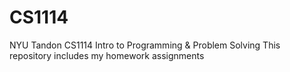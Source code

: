 # CS1114
NYU Tandon CS1114 Intro to Programming & Problem Solving
This repository includes my homework assignments
